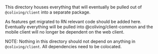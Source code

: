 This directory houses everything that will eventually be pulled out of `@coliving/client` into a separate package.

As features get migrated to RN relevant code should be added here. Eventually everything will be pulled into
@coliving/client-common and the mobile client will no longer be dependent on the web client.

NOTE: Nothing in this directory should not depend on anything in `@coliving/client`. All dependencies need to be colocated.
